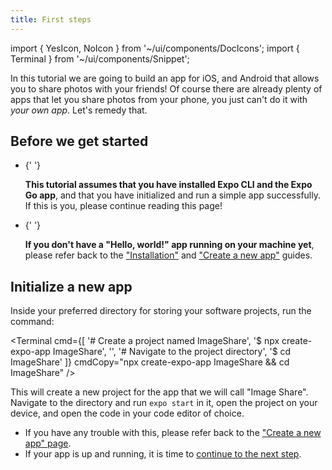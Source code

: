 ```yaml
---
title: First steps
---
```


import { YesIcon, NoIcon } from '~/ui/components/DocIcons';
import { Terminal } from '~/ui/components/Snippet';

In this tutorial we are going to build an app for iOS, and Android that allows you to share photos with your friends! Of course there are already plenty of apps that let you share photos from your phone, you just can't do it with _your own app_. Let's remedy that.

## Before we get started

- <YesIcon />{' '}

  **This tutorial assumes that you have installed Expo CLI and the Expo Go app**, and that you have initialized and run a simple app successfully. If this is you, please continue reading this page!

- <NoIcon />{' '}

  **If you don't have a "Hello, world!" app running on your machine yet**, please refer back to the ["Installation"](/get-started/installation) and ["Create a new app"](/get-started/create-a-new-app) guides.

## Initialize a new app

Inside your preferred directory for storing your software projects, run the command:

<Terminal cmd={[
'# Create a project named ImageShare',
'$ npx create-expo-app ImageShare',
'',
'# Navigate to the project directory',
'$ cd ImageShare'
]} cmdCopy="npx create-expo-app ImageShare && cd ImageShare" />

This will create a new project for the app that we will call "Image Share". Navigate to the directory and run `expo start` in it, open the project on your device, and open the code in your code editor of choice.

- If you have any trouble with this, please refer back to the ["Create a new app" page](/get-started/create-a-new-app).
- If your app is up and running, it is time to [continue to the next step](/tutorial/text).

